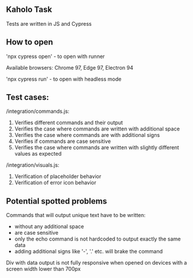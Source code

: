## Kaholo Task
Tests are written in JS and Cypress

## How to open
'npx cypress open' - to open with runner

Available browsers: Chrome 97, Edge 97, Electron 94


'npx cypress run' - to open with headless mode

## Test cases:
/integration/commands.js:
1. Verifies different commands and their output
2. Verifies the case where commands are written with additional space
3. Verifies the case where commands are with additional signs
4. Verifies if commands are case sensitive
5. Verifies the case where commands are written with slightly different values as expected

/integration/visuals.js:
1. Verification of placeholder behavior
2. Verification of error icon behavior


## Potential spotted problems
Commands that will output unique text have to be written:
- without any additional space
- are case sensitive
- only the echo command is not hardcoded to output exactly the same data
- adding additional signs like '-', '.' etc. will brake the command

Div with data output is not fully responsive when opened on devices with a screen width lower than 700px
